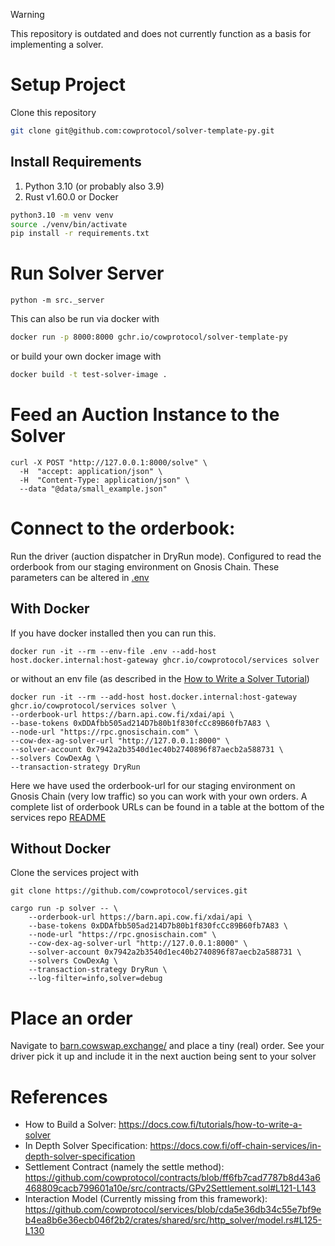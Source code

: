 > [!WARNING]  
> This repository is outdated and does not currently function as a basis for implementing a solver.

# Setup Project

Clone this repository

```sh
git clone git@github.com:cowprotocol/solver-template-py.git
```

## Install Requirements

1. Python 3.10 (or probably also 3.9)
2. Rust v1.60.0 or Docker

```sh
python3.10 -m venv venv
source ./venv/bin/activate
pip install -r requirements.txt
```

# Run Solver Server

```shell
python -m src._server
```

This can also be run via docker with

```sh
docker run -p 8000:8000 gchr.io/cowprotocol/solver-template-py
```

or build your own docker image with

```sh
docker build -t test-solver-image .
```

# Feed an Auction Instance to the Solver

```shell
curl -X POST "http://127.0.0.1:8000/solve" \
  -H  "accept: application/json" \
  -H  "Content-Type: application/json" \
  --data "@data/small_example.json"
```

# Connect to the orderbook:

Run the driver (auction dispatcher in DryRun mode). Configured to read the orderbook
from our staging environment on Gnosis Chain. These parameters can be altered
in [.env](.env)

## With Docker

If you have docker installed then you can run this.

```shell
docker run -it --rm --env-file .env --add-host host.docker.internal:host-gateway ghcr.io/cowprotocol/services solver
```

or without an env file (as described in
the [How to Write a Solver Tutorial](https://docs.cow.fi/tutorials/how-to-write-a-solver))

```shell
docker run -it --rm --add-host host.docker.internal:host-gateway ghcr.io/cowprotocol/services solver \
--orderbook-url https://barn.api.cow.fi/xdai/api \
--base-tokens 0xDDAfbb505ad214D7b80b1f830fcCc89B60fb7A83 \
--node-url "https://rpc.gnosischain.com" \
--cow-dex-ag-solver-url "http://127.0.0.1:8000" \
--solver-account 0x7942a2b3540d1ec40b2740896f87aecb2a588731 \
--solvers CowDexAg \
--transaction-strategy DryRun
```

Here we have used the orderbook-url for our staging environment on Gnosis Chain (very low traffic) so you can work with your own orders. A complete list of orderbook URLs can be found in a table at the bottom of the services repo [README](https://github.com/cowprotocol/services#solvers)

## Without Docker

Clone the services project with

```shell
git clone https://github.com/cowprotocol/services.git
```

```shell
cargo run -p solver -- \
    --orderbook-url https://barn.api.cow.fi/xdai/api \
    --base-tokens 0xDDAfbb505ad214D7b80b1f830fcCc89B60fb7A83 \
    --node-url "https://rpc.gnosischain.com" \
    --cow-dex-ag-solver-url "http://127.0.0.1:8000" \
    --solver-account 0x7942a2b3540d1ec40b2740896f87aecb2a588731 \
    --solvers CowDexAg \
    --transaction-strategy DryRun \
    --log-filter=info,solver=debug
```

# Place an order

Navigate to [barn.cowswap.exchange/](https://barn.cowswap.exchange/#/swap) and place a
tiny (real) order. See your driver pick it up and include it in the next auction being
sent to your solver

# References

- How to Build a Solver: https://docs.cow.fi/tutorials/how-to-write-a-solver
- In Depth Solver
  Specification: https://docs.cow.fi/off-chain-services/in-depth-solver-specification
- Settlement Contract (namely the settle
  method): https://github.com/cowprotocol/contracts/blob/ff6fb7cad7787b8d43a6468809cacb799601a10e/src/contracts/GPv2Settlement.sol#L121-L143
- Interaction Model (Currently missing from this framework): https://github.com/cowprotocol/services/blob/cda5e36db34c55e7bf9eb4ea8b6e36ecb046f2b2/crates/shared/src/http_solver/model.rs#L125-L130
